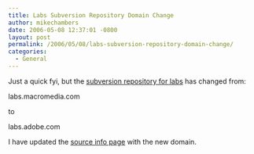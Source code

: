 ```yaml
---
title: Labs Subversion Repository Domain Change
author: mikechambers
date: 2006-05-08 12:37:01 -0800
layout: post
permalink: /2006/05/08/labs-subversion-repository-domain-change/
categories:
  - General
---
```



Just a quick fyi, but the [subversion repository for labs][1] has changed from:

labs.macromedia.com

to

labs.adobe.com

I have updated the [source info page][1] with the new domain.

 [1]: http://labs.adobe.com/wiki/index.php/Source:get